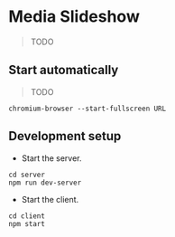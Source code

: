 # Media Slideshow

> TODO

## Start automatically

> TODO

```
chromium-browser --start-fullscreen URL
```

## Development setup

- Start the server.
```
cd server
npm run dev-server
```

- Start the client.
```
cd client
npm start
```
